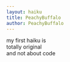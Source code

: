 ```yaml
---
layout: haiku
title: PeachyBuffalo
author: PeachyBuffalo
---
```

my first haiku is <br>
totally original <br>
and not about code<br>